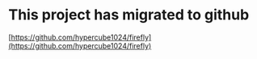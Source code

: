 # This project has migrated to github #
[https://github.com/hypercube1024/firefly](https://github.com/hypercube1024/firefly)<br />